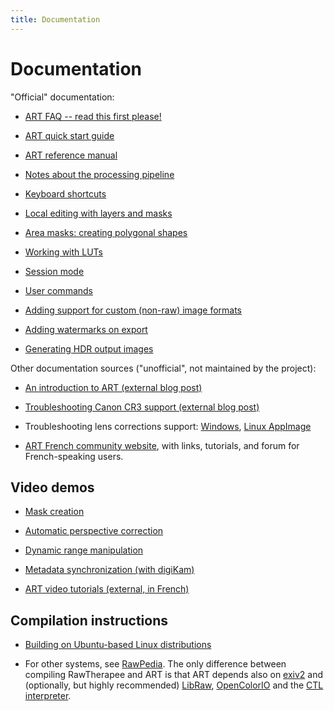```yaml
---
title: Documentation
---
```


# Documentation

"Official" documentation:

- [ART FAQ -- read this first please!](FAQ)

- [ART quick start guide](Quickstart)

- [ART reference manual](Reference)

- [Notes about the processing pipeline](Pipeline)

- [Keyboard shortcuts](Shortcuts)

- [Local editing with layers and masks](Localediting)

- [Area masks: creating polygonal shapes](Shapes)

- [Working with LUTs](Luts)

- [Session mode](Session)

- [User commands](Usercommands)

- [Adding support for custom (non-raw) image formats](Customformats)

- [Adding watermarks on export](Watermark)

- [Generating HDR output images](Hdroutput)

Other documentation sources ("unofficial", not maintained by the project): 

- [An introduction to ART (external blog post)](https://yap.bozart.eu/articles/art/intro/index.html)

- [Troubleshooting Canon CR3 support (external blog post)](https://garridodiaz.com/canon-cr3-support-in-linux-using-art-rawtherapee-clone/)

- Troubleshooting lens corrections support: [Windows](https://discuss.pixls.us/t/art-new-releases/16500/36), [Linux AppImage](https://discuss.pixls.us/t/appimage-lens-correction/18199/2)

- [ART French community website](https://artherapee.fr/), with links, tutorials, and forum for French-speaking users.

## Video demos

- [Mask creation](demos/ART-masks-demo.mp4)

- [Automatic perspective correction](demos/ART-perspective-correction-demo.mp4)

- [Dynamic range manipulation](demos/ART-dynamic-range-demo.mp4)

- [Metadata synchronization (with digiKam)](demos/ART-metadata-demo.mp4)

- [ART video tutorials (external, in French)](https://www.youtube.com/playlist?list=PLZOdZMT41b7Wr4aPKpQutXQY9ImTl_N1J)


## Compilation instructions

- [Building on Ubuntu-based Linux distributions](BuildUbuntu)

- For other systems, see [RawPedia](http://rawpedia.rawtherapee.com/Main_Page#Compiling). The only difference between compiling RawTherapee and ART is that ART depends also on [exiv2](http://exiv2.org) and (optionally, but highly recommended) [LibRaw](http://libraw.org), [OpenColorIO](https://opencolorio.org/) and the [CTL interpreter](https://github.com/ampas/CTL).

